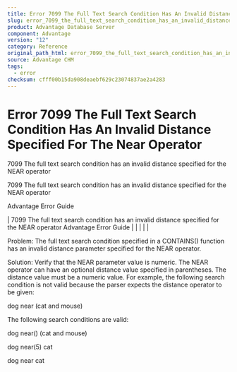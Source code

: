 ```yaml
---
title: Error 7099 The Full Text Search Condition Has An Invalid Distance Specified For The Near Operator
slug: error_7099_the_full_text_search_condition_has_an_invalid_distance_specified_for_the_near_operator
product: Advantage Database Server
component: Advantage
version: "12"
category: Reference
original_path_html: error_7099_the_full_text_search_condition_has_an_invalid_distance_specified_for_the_near_operator.htm
source: Advantage CHM
tags:
  - error
checksum: cfff00b15da908deaebf629c23074837ae2a4283
---
```


# Error 7099 The Full Text Search Condition Has An Invalid Distance Specified For The Near Operator

7099 The full text search condition has an invalid distance specified for the NEAR operator

7099 The full text search condition has an invalid distance specified for the NEAR operator

Advantage Error Guide

| 7099 The full text search condition has an invalid distance specified for the NEAR operator  Advantage Error Guide |  |  |  |  |

Problem: The full text search condition specified in a CONTAINS() function has an invalid distance parameter specified for the NEAR operator.

Solution: Verify that the NEAR parameter value is numeric. The NEAR operator can have an optional distance value specified in parentheses. The distance value must be a numeric value. For example, the following search condition is not valid because the parser expects the distance operator to be given:

dog near (cat and mouse)

The following search conditions are valid:

dog near() (cat and mouse)

dog near(5) cat

dog near cat
